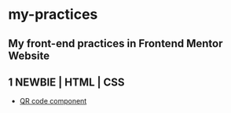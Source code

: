 # my-practices
My front-end practices in Frontend Mentor Website
---
## 1 NEWBIE | HTML | CSS
* [QR code component](https://latestgeneralautomaticparallelization.rfldiasapp.repl.co/)
